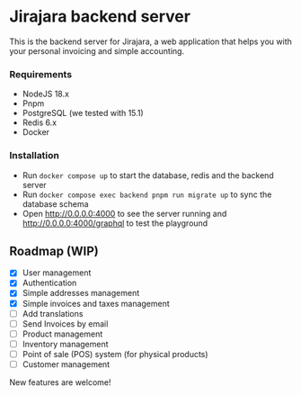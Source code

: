 # Jirajara backend server

This is the backend server for Jirajara, a web application that helps you with your
personal invoicing and simple accounting.

### Requirements
  - NodeJS 18.x
  - Pnpm
  - PostgreSQL (we tested with 15.1)
  - Redis 6.x
  - Docker

### Installation
  - Run `docker compose up` to start the database, redis and the backend server
  - Run `docker compose exec backend pnpm run migrate up` to sync the database schema
  - Open http://0.0.0.0:4000 to see the server running and http://0.0.0.0:4000/graphql to test the playground

## Roadmap (WIP)
  - [x] User management
  - [x] Authentication
  - [x] Simple addresses management
  - [x] Simple invoices and taxes management
  - [ ] Add translations
  - [ ] Send Invoices by email
  - [ ] Product management
  - [ ] Inventory management
  - [ ] Point of sale (POS) system (for physical products)
  - [ ] Customer management

New features are welcome!
